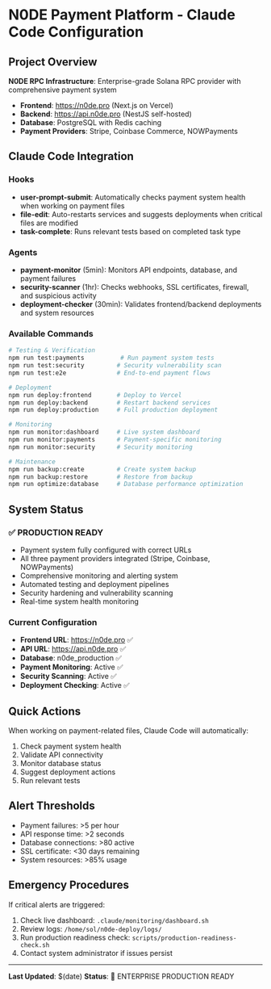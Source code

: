 # N0DE Payment Platform - Claude Code Configuration

## Project Overview
**N0DE RPC Infrastructure**: Enterprise-grade Solana RPC provider with comprehensive payment system
- **Frontend**: https://n0de.pro (Next.js on Vercel)
- **Backend**: https://api.n0de.pro (NestJS self-hosted)
- **Database**: PostgreSQL with Redis caching
- **Payment Providers**: Stripe, Coinbase Commerce, NOWPayments

## Claude Code Integration

### Hooks
- **user-prompt-submit**: Automatically checks payment system health when working on payment files
- **file-edit**: Auto-restarts services and suggests deployments when critical files are modified
- **task-complete**: Runs relevant tests based on completed task type

### Agents
- **payment-monitor** (5min): Monitors API endpoints, database, and payment failures
- **security-scanner** (1hr): Checks webhooks, SSL certificates, firewall, and suspicious activity
- **deployment-checker** (30min): Validates frontend/backend deployments and system resources

### Available Commands
```bash
# Testing & Verification
npm run test:payments          # Run payment system tests
npm run test:security         # Security vulnerability scan
npm run test:e2e              # End-to-end payment flows

# Deployment
npm run deploy:frontend       # Deploy to Vercel
npm run deploy:backend        # Restart backend services
npm run deploy:production     # Full production deployment

# Monitoring
npm run monitor:dashboard     # Live system dashboard
npm run monitor:payments      # Payment-specific monitoring
npm run monitor:security      # Security monitoring

# Maintenance
npm run backup:create         # Create system backup
npm run backup:restore        # Restore from backup
npm run optimize:database     # Database performance optimization
```

## System Status

### ✅ PRODUCTION READY
- Payment system fully configured with correct URLs
- All three payment providers integrated (Stripe, Coinbase, NOWPayments)
- Comprehensive monitoring and alerting system
- Automated testing and deployment pipelines
- Security hardening and vulnerability scanning
- Real-time system health monitoring

### Current Configuration
- **Frontend URL**: https://n0de.pro ✅
- **API URL**: https://api.n0de.pro ✅
- **Database**: n0de_production ✅
- **Payment Monitoring**: Active ✅
- **Security Scanning**: Active ✅
- **Deployment Checking**: Active ✅

## Quick Actions

When working on payment-related files, Claude Code will automatically:
1. Check payment system health
2. Validate API connectivity
3. Monitor database status
4. Suggest deployment actions
5. Run relevant tests

## Alert Thresholds
- Payment failures: >5 per hour
- API response time: >2 seconds
- Database connections: >80 active
- SSL certificate: <30 days remaining
- System resources: >85% usage

## Emergency Procedures
If critical alerts are triggered:
1. Check live dashboard: `.claude/monitoring/dashboard.sh`
2. Review logs: `/home/sol/n0de-deploy/logs/`
3. Run production readiness check: `scripts/production-readiness-check.sh`
4. Contact system administrator if issues persist

---
**Last Updated**: $(date)
**Status**: 🚀 ENTERPRISE PRODUCTION READY